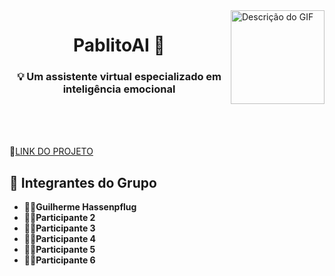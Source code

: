 <img src="https://github.com/user-attachments/assets/91fa027e-b5b0-48e7-b1be-3db5ba809733" alt="Descrição do GIF" width="150px" align="right">
<h1 align="center">PablitoAI 🤖</h1>  
<h3 align="center">💡 Um assistente virtual especializado em inteligência emocional</h3>
<br>
<br>
<br>

🔗[LINK DO PROJETO](https://chatgpt.com/g/g-67992fd4c4848191b62a9d3533caed4e-pablinho)

## 👥 Integrantes do Grupo
 - 🧑‍💻**Guilherme Hassenpflug**
 - 🧑‍💻**Participante 2**
 - 🧑‍💻**Participante 3**
 - 🧑‍💻**Participante 4**
 - 🧑‍💻**Participante 5**
 - 🧑‍💻**Participante 6**
   


